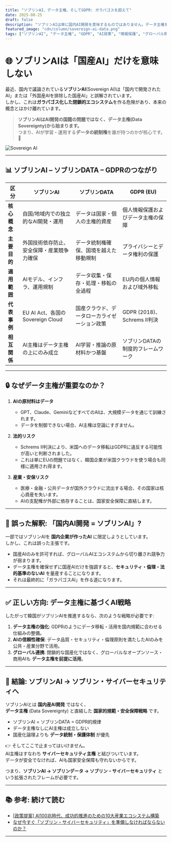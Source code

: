 ```yaml
---
title: "ソブリンAI、データ主権、そしてGDPR: ガラパゴスを超えて"
date: 2025-08-25
draft: false
description: "ソブリンAIは単に国内AI開発を意味するものではありません。データ主権を核心とするグローバル規範、特にGDPRと密接に関連しており、AI主権はデータ主権の上にのみ成立します。本稿はソブリンAIの議論を正しい観点から整理します。"
featured_image: "cdn/column/sovereign-ai-data.png"
tags: ["ソブリンAI", "データ主権", "GDPR", "AI政策", "情報保護", "グローバル規範", "Sovereign"]
---
```


# 🌐 ソブリンAIは「国産AI」だけを意味しない

最近、国内で議論されている**ソブリンAI**(Sovereign AI)は「国内で開発されたAI」または「外国産AIを排除した国産AI」と誤解されています。  
しかし、これは**ガラパゴス化した閉鎖的エコシステム**を作る危険があり、本来の概念とはかけ離れています。  

> **ソブリンAIはAI開発の国籍の問題ではなく、データ主権(Data Sovereignty)から始まります。**  
> つまり、AIが学習・運用する**データの統制権**を誰が持つのかが核心です。 🔑

<!--more-->

![Sovereign AI](https://blog.plura.io/cdn/column/sovereign-ai-data.png)

---

## 📊 ソブリンAI – ソブリンDATA – GDPRのつながり

| 区分 | **ソブリンAI** | **ソブリンDATA** | **GDPR (EU)** |
|------|----------------|------------------|----------------|
| **核心概念** | 自国/地域内での独立的なAI開発・運用 | データは国家・個人の主権的資産 | 個人情報保護およびデータ主権の保障 |
| **主要目的** | 外国技術依存防止、安全保障・産業競争力確保 | データ統制権確保、国境を越えた移動規制 | プライバシーとデータ権利の保護 |
| **適用範囲** | AIモデル、インフラ、運用規制 | データ収集・保存・処理・移転の全過程 | EU内の個人情報および域外移転 |
| **代表事例** | EU AI Act、各国のSovereign Cloud | 国産クラウド、データローカライゼーション政策 | GDPR (2018)、Schrems II判決 |
| **相互関係** | AI主権はデータ主権の上にのみ成立 | AI学習・推論の原材料かつ基盤 | ソブリンDATAの制度的フレームワーク |

---

## 🔒 なぜデータ主権が重要なのか？

1. **AIの原材料はデータ**  
   - GPT、Claude、GeminiなどすべてのAIは、大規模データを通じて訓練されます。  
   - データを制御できない場合、AI主権は空論にすぎません。  

2. **法的リスク**  
   - Schrems II判決により、米国へのデータ移転はGDPRに違反する可能性が高いと判断されました。  
   - これは単にEUの問題ではなく、韓国企業が米国クラウドを使う場合も同様に適用され得ます。  

3. **産業・安保リスク**  
   - 医療・金融・公共データが国外クラウドに流出する場合、その国家は核心資産を失います。  
   - AIの支配権が外部に依存することは、国家安全保障に直結します。

---

## 🚫 誤った解釈: 「国内AI開発 = ソブリンAI」?

一部ではソブリンAIを **国内企業が作ったAI** に限定しようとしています。  
しかし、これは誤った主張です。

* 国産AIのみを許可すれば、グローバルAIエコシステムから切り離され競争力が弱まります。  
* データ主権を確保せずに国産AIだけを強調すると、**セキュリティ・倫理・法的基準のないAI** を量産することになります。  
* それは最終的に「ガラパゴスAI」を作る道になります。  

---

## ✅ 正しい方向: データ主権に基づくAI戦略

したがって韓国がソブリンAIを推進するなら、次のような戦略が必要です:

1. **データ主権の強化**: GDPRのようにデータ移転・活用を国内規範に合わせる仕組みの整備。  
2. **AIの信頼性確保**: データ品質・セキュリティ・倫理原則を満たしたAIのみを公共・産業分野で活用。  
3. **グローバル連携**: 閉鎖的な国産化ではなく、グローバルなオープンソース・商用AIも **データ主権を前提に活用**。  

---

## 🧩 結論: ソブリンAI → ソブリン・サイバーセキュリティへ

ソブリンAIとは **国内産AI開発** ではなく、  
**データ主権** (Data Sovereignty) と直結した **国家的規範・安全保障戦略** です。

* ソブリンAI = ソブリンDATA = GDPR的規律  
* データ主権なしにAI主権は成立しない  
* 国産化論理よりも **データ統制・保護体制** が優先  

👉 そしてここで止まってはいけません。  
AI主権はすなわち **サイバーセキュリティ主権** と結びついています。  
データが安全でなければ、AIも国家安全保障も守れないからです。  

つまり、**ソブリンAI → ソブリンデータ → ソブリン・サイバーセキュリティ** という拡張されたフレームが必要です。  

---

## 📚 参考: 続けて読む

* [[政策提案] AI100兆時代、成功的推進のための10大産業エコシステム構築](https://blog.plura.io/ja/column/policy-proposal-ai/)  
* [なぜ今すぐ「ソブリン・サイバーセキュリティ」を準備しなければならないのか？](https://blog.plura.io/ja/column/sovereign-cybersecurity/)  

---
